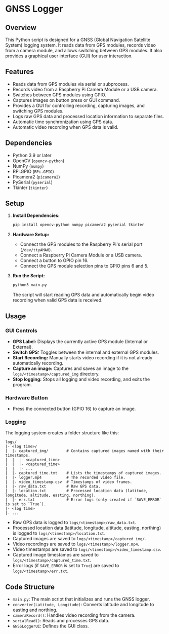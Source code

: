 # GNSS Logger

## Overview

This Python script is designed for a GNSS (Global Navigation Satellite System) logging system. It reads data from GPS modules, records video from a camera module, and allows switching between GPS modules. It also provides a graphical user interface (GUI) for user interaction.

## Features

-   Reads data from GPS modules via serial or subprocess.
-   Records video from a Raspberry Pi Camera Module or a USB camera.
-   Switches between GPS modules using GPIO.
-   Captures images on button press or GUI command.
-   Provides a GUI for controlling recording, capturing images, and switching GPS modules.
-   Logs raw GPS data and processed location information to separate files.
-   Automatic time synchronization using GPS data.
-   Automatic video recording when GPS data is valid.

## Dependencies

-   Python 3.9 or later
-   OpenCV (`opencv-python`)
-   NumPy (`numpy`)
-   RPi.GPIO (`RPi.GPIO`)
-   Picamera2 (`picamera2`)
-   PySerial (`pyserial`)
-   Tkinter (`tkinter`)

## Setup

1.  **Install Dependencies:**

    ```bash
    pip install opencv-python numpy picamera2 pyserial tkinter
    ```

2.  **Hardware Setup:**

    -   Connect the GPS modules to the Raspberry Pi's serial port (`/dev/ttyAMA0`).
    -   Connect a Raspberry Pi Camera Module or a USB camera.
    -   Connect a button to GPIO pin 16.
    -   Connect the GPS module selection pins to GPIO pins 6 and 5.

3.  **Run the Script:**

    ```bash
    python3 main.py
    ```

    The script will start reading GPS data and automatically begin video recording when valid GPS data is received.

## Usage

### GUI Controls

-   **GPS Label:** Displays the currently active GPS module (Internal or External).
-   **Switch GPS:** Toggles between the internal and external GPS modules.
-   **Start Recording:** Manually starts video recording if it is not already automatically recording.
-   **Capture an image:** Captures and saves an image to the `logs/<timestamp>/captured_img` directory.
-   **Stop logging:** Stops all logging and video recording, and exits the program.

### Hardware Button

-   Press the connected button (GPIO 16) to capture an image.

### Logging

The logging system creates a folder structure like this:
```
logs/
|- <log time>/
|  |- captured_img/        # Contains captured images named with their timestamps.
|  |  |- <captured_time>
|  |  |- <captured_time>
|  |  |- ...
|  |- captured_time.txt    # Lists the timestamps of captured images.
|  |- logger.mp4           # The recorded video file.
|  |- video_timestamp.csv  # Timestamps of video frames.
|  |- raw_data.txt         # Raw GPS data.
|  |- location.txt         # Processed location data (latitude, longitude, altitude, easting, northing).
|  |- err.txt              # Error logs (only created if `SAVE_ERROR` is set to `True`).
|- <log time>
|- ...
```
-   Raw GPS data is logged to `logs/<timestamp>/raw_data.txt`.
-   Processed location data (latitude, longitude, altitude, easting, northing) is logged to `logs/<timestamp>/location.txt`.
-   Captured images are saved to `logs/<timestamp>/captured_img/`.
-   Video recordings are saved to `logs/<timestamp>/logger.mp4`.
-   Video timestamps are saved to `logs/<timestamp>/video_timestamp.csv`.
-   Captured image timestamps are saved to `logs/<timestamp>/captured_time.txt`.
-   Error logs (if `SAVE_ERROR` is set to `True`) are saved to `logs/<timestamp>/err.txt`.

## Code Structure

-   `main.py`: The main script that initializes and runs the GNSS logger.
-   `converter(Latitude, Longitude)`: Converts latitude and longitude to easting and northing.
-   `cameraRecord()`: Handles video recording from the camera.
-   `serialRead()`: Reads and processes GPS data.
-   `GNSSLoggerUI`: Defines the GUI class.
